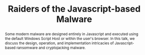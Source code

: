 ---
title: "Raiders of the Javascript-based Malware"
speaker: Pranshu Bajpai
event: CascadiaJS 2018
tags: ["JavaScript", "Security"]
abstract: "Some modern malware are designed entirely in Javascript and executed using the default Windows Script Host or within the user's browser. In this talk, we discuss the design, operation, and implementation intricacies of Javascript-based ransomware and cryptojacking malware."
ytID: aoCRE0WoFx8
layout: talk
---